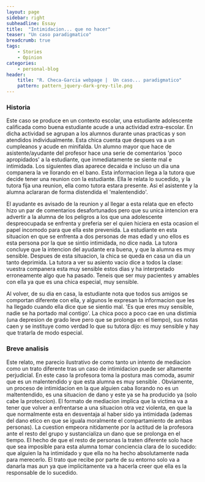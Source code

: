 ```yaml
---
layout: page
sidebar: right
subheadline: Essay
title:  "Intimidacion... que no hacer"
teaser: "Un caso paradigmatico"
breadcrumb: true
tags:
    - Stories
    - Opinion
categories:
    - personal-blog
header:
    title: "R. Checa-Garcia webpage |  Un caso... paradigmatico"
    pattern: pattern_jquery-dark-grey-tile.png
---
```


### Historia

Este caso se produce en un contexto escolar, una estudiante adolescente calificada como
buena estudiante acude a una actividad extra-escolar. En dicha actividad se agrupan
a los alumnos durante unas practicas y son atendidos individualmente. Esta chica cuenta que despues va
a un cumpleanos y acude en minifalda. Un alumno mayor que hace de asistente/ayudante del profesor
 hace una serie de comentarios 'poco apropidados' a la estudiante, que inmediatamente se siente mal e
intimidada. Los siguientes dias aparece decaida e incluso un dia una companera la ve
llorando en el bano. Esta informacion llega a la tutora que decide tener una reunion con
la estudiante. Ella le relata lo sucedido, y la tutora fija una reunion, ella como tutora
estara presente. Asi el asistente y la alumna aclararan de forma distendida el
'malentendido'.

El ayudante es avisado de la reunion y al llegar a esta relata que en efecto hizo un par
de comentarios desafortunados pero que su unica intencion era advertir a la alumna de los
peligros a los que una adolescente despreocupada se enfrenta y preferia ser el quien
hiciera en esta ocasion el papel incomodo para que ella este prevenida. La estudiante en esta
situacion en que se enfrenta a dos personas de mas edad y uno ellos es esta persona por la que se
sintio intimidada, no dice nada. La tutora concluye que la intencion del ayudante era
buena, y que la alumna es muy sensible. Despues de esta situacion, la chica se queda en
casa un dia un tanto deprimida. La tutora a ver su asiento vacio dice a todos la clase:
vuestra companera esta muy sensible estos dias y ha interpretado erroneamente algo que
ha pasado. Teneis que ser muy pacientes y amables con ella ya que es una chica especial,
muy sensible.

Al volver, de su dia en casa, la estudiante nota que todos sus amigos se comportan
diferente con ella, y algunos le expresan la informacion que les ha llegado cuando ella
dice que se sientio mal. 'Es que eres muy sensible, nadie se ha portado mal contigo'.
La chica poco a poco cae en una distimia (una depresion de grado leve pero que se
prolonga en el tiempo), sus notas caen y se instituye como verdad lo que su tutora
dijo: es muy sensible y hay que tratarla de modo especial.


### Breve analisis

Este relato, me parecio ilustrativo de como tanto un intento de mediacion
como un trato diferente tras un caso de intimidacion puede ser altamente perjudicial. En este caso
la profesora toma la postura mas comoda, asumir que es un malentendido y que esta alumna es muy sensible
. Obviamente, un proceso de intimidacion en la que alguien caba llorando no es un maltentendido, es una
situacion de dano y este ya se ha producido ya (solo cabe la proteccion). El formato de
mediacion implica que la victima va a tener que volver a enfrentarse a una situacion otra
vez violenta, en que la que normalmente esta en desventaja al haber sido ya intimidada
(ademas del dano etico en que se iguala moralmente el compartamiento de ambas personas).
La cuestion empeora nitidamente por la actitud de la profesora ante el resto del grupo y
sustancializa un dano que se prolonga en el tiempo. El hecho de que el resto de personas
la traten diferente solo hace que sea imposible para esta alumna tomar conciencia clara
de lo sucedido: que alguien la ha intimidado y que ella no ha hecho absolutamente nada
para merecerlo. El trato que recibe por parte de su entorno solo va a danarla mas aun ya
que implicitamente va a hacerla creer que ella es la responsable de lo sucedido. 
